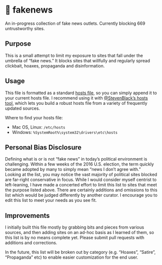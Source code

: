 # 🙈 fakenews
An in-progress collection of fake news outlets. Currently blocking 669 untrustworthy sites.

## Purpose
This is a small attempt to limit my exposure to sites that fall under the umbrella of “fake news.” It blocks sites that willfully and regularly spread clickbait, hoaxes, propaganda and disinformation.

## Usage
This file is formatted as a standard [hosts file](https://en.wikipedia.org/wiki/Hosts_(file)), so you can simply append it to your current hosts file. I recommend using it with [@StevenBlack’s hosts tool](https://github.com/StevenBlack/hosts), which lets you build a robust hosts file from a variety of frequently updated sources.

Where to find your hosts file:
- Mac OS, Linux: `/etc/hosts`
- Windows: `%SystemRoot%\system32\drivers\etc\hosts`

## Personal Bias Disclosure
Defining what is or is not “fake news” in today’s political environment is challenging. Within a few weeks of the 2016 U.S. election, the term quickly became adopted by many to simply mean “news I don’t agree with.” Looking at the list, you may notice the vast majority of political sites blocked are far-right conservative in focus. While I would consider myself centrist to left-leaning, I have made a concerted effort to limit this list to sites that meet the purpose listed above. There are certainly additions and omissions to this list which would be judged differently by another curator. I encourage you to edit this list to meet your needs as you see fit.

## Improvements
I initially built this file mostly by grabbing bits and pieces from various sources, and then adding sites on an ad-hoc basis as I learned of them, so this list is by no means complete yet. Please submit pull requests with additions and corrections.

In the future, this list will be broken out by category (e.g. “Hoaxes”, “Satire”, “Propaganda” etc) to enable easier customization for the end user.
